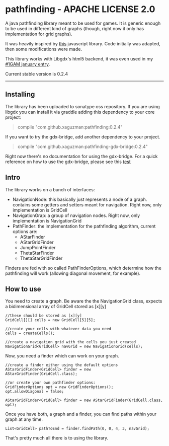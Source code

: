 pathfinding - APACHE LICENSE 2.0
==========

<p>
A java pathfinding library meant to be used for games.
It is generic enough to be used in different kind of graphs (though, right now it only has implementation for grid graphs).

It was heavily inspired by [this](https://github.com/qiao/PathFinding.js/ "Pathfinding.js") javascript library. Code initially was adapted, then
some modifications were made.

This library works with Libgdx's html5 backend, it was even used in my [#1GAM january entry](https://github.com/xaguzman/shiftingislands/ "Shifting Islands Source").

Current stable version is 0.2.4

__________

## Installing
The library has been uploaded to sonatype oss repository.
If you are using libgdx you can install it via graddle adding this dependency to your core project:

>	compile "com.github.xaguzman:pathfinding:0.2.4"

If you want to try the gdx-bridge, add another dependency to your project.

>	compile "com.github.xaguzman:pathfinding-gdx-bridge:0.2.4"

Right now there's no documentation for using the gdx-bridge. For a quick reference on how to use the gdx-bridge, please see this [test](https://github.com/xaguzman/pathfinding/blob/master/tests/src/main/org/xguzm/pathfinding/tests/MapLoadingTest.java "MapLoadingTest")

## Intro
The library works on a bunch of interfaces:
* NavigationNode: this basically just represents a node of a graph. contains some getters and setters meant for navigation. Right now, only implementation is GridCell
* NavigationGrap: a group of navigation nodes. Right now, only implementation is NavigationGrid
* PathFinder: the implementation for the pathfinding algorithm, current options are:
	* AStarFinder
	* AStarGridFinder
	* JumpPointFinder
	* ThetaStarFinder
	* ThetaStarGridFinder

Finders are fed with so called PathFinderOptions, which determine how the pathfinding will work (allowing diagonal movement, for example).

## How to use
You need to create a graph.
Be aware the the NavigationGrid class, expects a bidimensional array of GridCell stored as [x][y]

	//these should be stored as [x][y]
	GridCell[][] cells = new GridCell[5][5];
	
	//create your cells with whatever data you need
	cells = createCells();
	
	//create a navigation grid with the cells you just created
	NavigationGrid<GridCell> navGrid = new NavigationGrid(cells);

Now, you need a finder which can work on your graph.

	//create a finder either using the default options
	AStarGridFinder<GridCell> finder = new AStarGridFinder(GridCell.class);
	
	//or create your own pathfinder options:
	GridFinderOptions opt = new GridFinderOptions();
	opt.allowDiagonal = false;
	
	AStarGridFinder<GridCell> finder = new AStarGridFinder(GridCell.class, opt);

Once you have both, a graph and a finder, you can find paths within your graph at any time.

	List<GridCell> pathToEnd = finder.findPath(0, 0, 4, 3, navGrid);
	
That's pretty much all there is to using the library.



